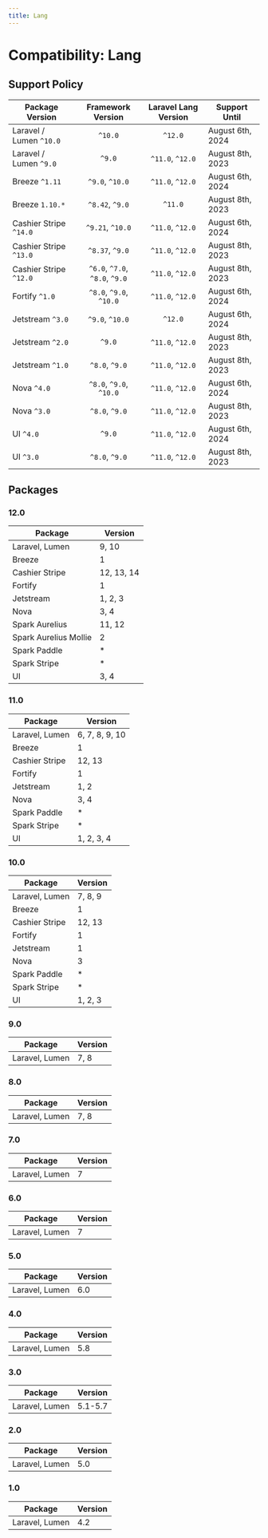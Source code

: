 ```yaml
---
title: Lang
---
```


# Compatibility: Lang

## Support Policy

| Package Version         |       Framework Version        | Laravel Lang Version | Support Until    |
|-------------------------|:------------------------------:|:--------------------:|------------------|
| Laravel / Lumen `^10.0` |            `^10.0`             |       `^12.0`        | August 6th, 2024 |
| Laravel / Lumen `^9.0`  |             `^9.0`             |   `^11.0`, `^12.0`   | August 8th, 2023 |
| Breeze `^1.11`          |        `^9.0`, `^10.0`         |   `^11.0`, `^12.0`   | August 6th, 2024 |
| Breeze `1.10.*`         |        `^8.42`, `^9.0`         |       `^11.0`        | August 8th, 2023 |
| Cashier Stripe `^14.0`  |        `^9.21`, `^10.0`        |   `^11.0`, `^12.0`   | August 6th, 2024 |
| Cashier Stripe `^13.0`  |        `^8.37`, `^9.0`         |   `^11.0`, `^12.0`   | August 8th, 2023 |
| Cashier Stripe `^12.0`  | `^6.0`, `^7.0`, `^8.0`, `^9.0` |   `^11.0`, `^12.0`   | August 8th, 2023 |
| Fortify `^1.0`          |    `^8.0`, `^9.0`, `^10.0`     |   `^11.0`, `^12.0`   | August 6th, 2024 |
| Jetstream `^3.0`        |        `^9.0`, `^10.0`         |       `^12.0`        | August 6th, 2024 |
| Jetstream `^2.0`        |             `^9.0`             |   `^11.0`, `^12.0`   | August 8th, 2023 |
| Jetstream `^1.0`        |         `^8.0`, `^9.0`         |   `^11.0`, `^12.0`   | August 8th, 2023 |
| Nova `^4.0`             |    `^8.0`, `^9.0`, `^10.0`     |   `^11.0`, `^12.0`   | August 6th, 2024 |
| Nova `^3.0`             |         `^8.0`, `^9.0`         |   `^11.0`, `^12.0`   | August 8th, 2023 |
| UI `^4.0`               |             `^9.0`             |   `^11.0`, `^12.0`   | August 6th, 2024 |
| UI `^3.0`               |         `^8.0`, `^9.0`         |   `^11.0`, `^12.0`   | August 8th, 2023 |

## Packages

### 12.0

| Package               | Version    |
|-----------------------|------------|
| Laravel, Lumen        | 9, 10      |
| Breeze                | 1          |
| Cashier Stripe        | 12, 13, 14 |
| Fortify               | 1          |
| Jetstream             | 1, 2, 3    |
| Nova                  | 3, 4       |
| Spark Aurelius        | 11, 12     |
| Spark Aurelius Mollie | 2          |
| Spark Paddle          | *          |
| Spark Stripe          | *          |
| UI                    | 3, 4       |

### 11.0

| Package        | Version        |
|----------------|----------------|
| Laravel, Lumen | 6, 7, 8, 9, 10 |
| Breeze         | 1              |
| Cashier Stripe | 12, 13         |
| Fortify        | 1              |
| Jetstream      | 1, 2           |
| Nova           | 3, 4           |
| Spark Paddle   | *              |
| Spark Stripe   | *              |
| UI             | 1, 2, 3, 4     |

### 10.0

| Package        | Version |
|----------------|---------|
| Laravel, Lumen | 7, 8, 9 |
| Breeze         | 1       |
| Cashier Stripe | 12, 13  |
| Fortify        | 1       |
| Jetstream      | 1       |
| Nova           | 3       |
| Spark Paddle   | *       |
| Spark Stripe   | *       |
| UI             | 1, 2, 3 |

### 9.0

| Package        | Version |
|----------------|---------|
| Laravel, Lumen | 7, 8    |

### 8.0

| Package        | Version |
|----------------|---------|
| Laravel, Lumen | 7, 8    |

### 7.0

| Package        | Version |
|----------------|---------|
| Laravel, Lumen | 7       |

### 6.0

| Package        | Version |
|----------------|---------|
| Laravel, Lumen | 7       |

### 5.0

| Package        | Version |
|----------------|---------|
| Laravel, Lumen | 6.0     |

### 4.0

| Package        | Version |
|----------------|---------|
| Laravel, Lumen | 5.8     |

### 3.0

| Package        | Version |
|----------------|---------|
| Laravel, Lumen | 5.1-5.7 |

### 2.0

| Package        | Version |
|----------------|---------|
| Laravel, Lumen | 5.0     |

### 1.0

| Package        | Version |
|----------------|---------|
| Laravel, Lumen | 4.2     |

